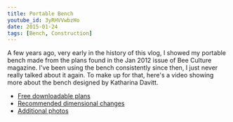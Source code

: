 ```yaml
---
title: Portable Bench
youtube_id: 3yRHVVwbzHo
date: 2015-01-24
tags: [Bench, Construction]
---
```

A few years ago, very early in the history of this vlog, I showed my portable bench made from the plans found in the Jan 2012 issue of Bee Culture magazine. I've been using the bench consistently since then, I just never really talked about it again. To make up for that, here's a video showing more about the bench designed by Katharina Davitt.

* [Free downloadable plans](https://drive.google.com/file/d/0B19LtAPiDZi5Y1dGYkNvRXhoWTg/view)
* [Recommended dimensional changes](http://www.thebeevlog.com/2015/01/portable-bench-bee-vlog-jan-24-2015.html)
* [Additional photos](https://www.facebook.com/media/set/?set=a.350254765105307.1073741829.331132277017556&type=3)
